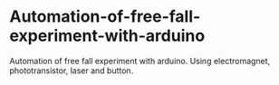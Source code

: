 # Automation-of-free-fall-experiment-with-arduino
Automation of free fall experiment with arduino. Using electromagnet, phototransistor, laser and button.
